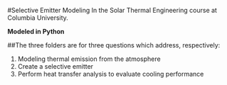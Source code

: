 #Selective Emitter Modeling 
In the Solar Thermal Engineering course at Columbia University.

**Modeled in Python**

##The three folders are for three questions which address, respectively:
1. Modeling thermal emission from the atmosphere
2. Create a selective emitter
3. Perform heat transfer analysis to evaluate cooling performance




